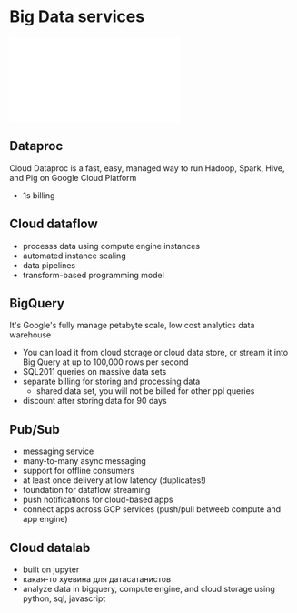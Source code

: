 # Big Data services

![alt](./images/big-data.md)

## Dataproc

Cloud Dataproc is a fast, easy, managed way to run Hadoop, Spark, Hive, and Pig on Google Cloud Platform

- 1s billing

## Cloud dataflow

- processs data using compute engine instances
- automated instance scaling
- data pipelines
- transform-based programming model

## BigQuery

It's Google's fully manage petabyte scale, low cost analytics data warehouse

- You can load it from cloud storage or cloud data store, or stream it into Big Query at up to 100,000 rows per second
- SQL2011 queries on massive data sets
- separate billing for storing and processing data
    - shared data set, you will not be billed for other ppl queries
- discount after storing data for 90 days

## Pub/Sub

- messaging service
- many-to-many async messaging
- support for offline consumers
- at least once delivery at low latency (duplicates!)
- foundation for dataflow streaming
- push notifications for cloud-based apps
- connect apps across GCP services (push/pull betweeb compute and app engine)


## Cloud datalab

- built on jupyter
- какая-то хуевина для датасатанистов
- analyze data in bigquery, compute engine, and cloud storage using python, sql, javascript
